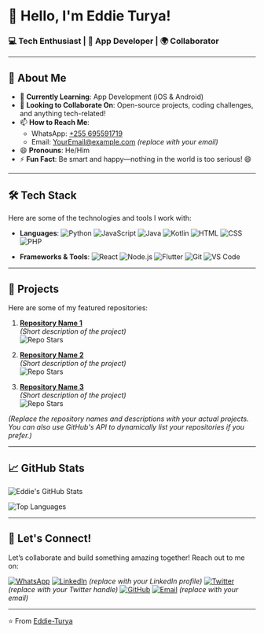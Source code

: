 # 👋 Hello, I'm Eddie Turya! 

### 💻 Tech Enthusiast | 🚀 App Developer | 🌍 Collaborator

---

## 👀 About Me

- 🌱 **Currently Learning**: App Development (iOS & Android)
- 💞️ **Looking to Collaborate On**: Open-source projects, coding challenges, and anything tech-related!
- 📫 **How to Reach Me**: 
  - WhatsApp: [+255 695591719](https://wa.me/255695591719)
  - Email: [YourEmail@example.com](mailto:YourEmail@example.com) *(replace with your email)*
- 😄 **Pronouns**: He/Him
- ⚡ **Fun Fact**: Be smart and happy—nothing in the world is too serious! 😄

---

## 🛠️ Tech Stack

Here are some of the technologies and tools I work with:

- **Languages**: 
  ![Python](https://img.shields.io/badge/-Python-3776AB?logo=python&logoColor=white)
  ![JavaScript](https://img.shields.io/badge/-JavaScript-F7DF1E?logo=javascript&logoColor=black)
  ![Java](https://img.shields.io/badge/-Java-007396?logo=java&logoColor=white)
  ![Kotlin](https://img.shields.io/badge/-Kotlin-0095D5?logo=kotlin&logoColor=white)
  ![HTML](https://img.shields.io/badge/-HTML-E34F26?logo=html5&logoColor=white)
  ![CSS](https://img.shields.io/badge/-CSS-1572B6?logo=css3&logoColor=white)
  ![PHP](https://img.shields.io/badge/-PHP-777BB4?logo=php&logoColor=white)

- **Frameworks & Tools**:
  ![React](https://img.shields.io/badge/-React-61DAFB?logo=react&logoColor=black)
  ![Node.js](https://img.shields.io/badge/-Node.js-339933?logo=node.js&logoColor=white)
  ![Flutter](https://img.shields.io/badge/-Flutter-02569B?logo=flutter&logoColor=white)
  ![Git](https://img.shields.io/badge/-Git-F05032?logo=git&logoColor=white)
  ![VS Code](https://img.shields.io/badge/-VS%20Code-007ACC?logo=visual-studio-code&logoColor=white)

---

## 🌱 Projects

Here are some of my featured repositories:

1. **[Repository Name 1](https://github.com/Eddie-Turya/Repo-Name-1)**  
   *(Short description of the project)*  
   ![Repo Stars](https://img.shields.io/github/stars/Eddie-Turya/Repo-Name-1?style=social)

2. **[Repository Name 2](https://github.com/Eddie-Turya/Repo-Name-2)**  
   *(Short description of the project)*  
   ![Repo Stars](https://img.shields.io/github/stars/Eddie-Turya/Repo-Name-2?style=social)

3. **[Repository Name 3](https://github.com/Eddie-Turya/Repo-Name-3)**  
   *(Short description of the project)*  
   ![Repo Stars](https://img.shields.io/github/stars/Eddie-Turya/Repo-Name-3?style=social)

*(Replace the repository names and descriptions with your actual projects. You can also use GitHub's API to dynamically list your repositories if you prefer.)*

---

## 📈 GitHub Stats

![Eddie's GitHub Stats](https://github-readme-stats.vercel.app/api?username=Eddie-Turya&show_icons=true&theme=radical)

![Top Languages](https://github-readme-stats.vercel.app/api/top-langs/?username=Eddie-Turya&layout=compact&theme=radical)

---

## 🤝 Let's Connect!

Let’s collaborate and build something amazing together! Reach out to me on:

[![WhatsApp](https://img.shields.io/badge/-WhatsApp-25D366?logo=whatsapp&logoColor=white)](https://wa.me/255695591719)
[![LinkedIn](https://img.shields.io/badge/-LinkedIn-0077B5?logo=linkedin&logoColor=white)](https://www.linkedin.com/in/yourprofile) *(replace with your LinkedIn profile)*
[![Twitter](https://img.shields.io/badge/-Twitter-1DA1F2?logo=twitter&logoColor=white)](https://twitter.com/yourhandle) *(replace with your Twitter handle)*
[![GitHub](https://img.shields.io/badge/-GitHub-181717?logo=github&logoColor=white)](https://github.com/Eddie-Turya)
[![Email](https://img.shields.io/badge/-Email-D14836?logo=gmail&logoColor=white)](mailto:YourEmail@example.com) *(replace with your email)*

---

⭐️ From [Eddie-Turya](https://github.com/Eddie-Turya)
